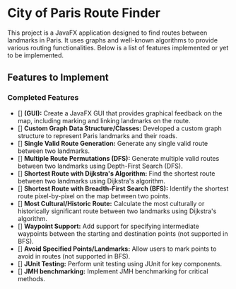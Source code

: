 # City of Paris Route Finder

This project is a JavaFX application designed to find routes between landmarks in Paris. It uses graphs and well-known algorithms to provide various routing functionalities. Below is a list of features implemented or yet to be implemented.

## Features to Implement
### Completed Features
- [] **(GUI):** Create a JavaFX GUI that provides graphical feedback on the map, including marking and linking landmarks on the route.
- [] **Custom Graph Data Structure/Classes:** Developed a custom graph structure to represent Paris landmarks and their roads.
- [] **Single Valid Route Generation:** Generate any single valid route between two landmarks.
- [] **Multiple Route Permutations (DFS):** Generate multiple valid routes between two landmarks using Depth-First Search (DFS).
- [] **Shortest Route with Dijkstra's Algorithm:** Find the shortest route between two landmarks using Dijkstra's algorithm.
- [] **Shortest Route with Breadth-First Search (BFS):** Identify the shortest route pixel-by-pixel on the map between two points.
- [] **Most Cultural/Historic Route:** Calculate the most culturally or historically significant route between two landmarks using Dijkstra's algorithm.
- [] **Waypoint Support:** Add support for specifying intermediate waypoints between the starting and destination points (not supported in BFS).
- [] **Avoid Specified Points/Landmarks:** Allow users to mark points to avoid in routes (not supported in BFS).
- [] **JUnit Testing:** Perform unit testing using JUnit for key components.
- [] **JMH benchmarking:** Implement JMH benchmarking for critical methods.


